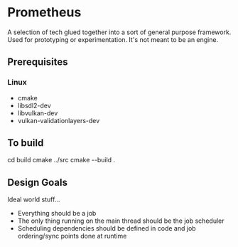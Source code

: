 # Prometheus
A selection of tech glued together into a sort of general purpose framework. Used for prototyping or experimentation. It's not meant to be an engine.

## Prerequisites

### Linux

* cmake
* libsdl2-dev
* libvulkan-dev
* vulkan-validationlayers-dev

## To build

cd build
cmake ../src
cmake --build .

## Design Goals

Ideal world stuff... 

* Everything should be a job
* The only thing running on the main thread should be the job scheduler
* Scheduling dependencies should be defined in code and job ordering/sync points done at runtime
